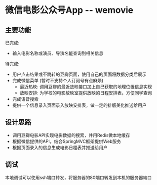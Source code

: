 微信电影公众号App -- wemovie
=========================

## 主要功能

已完成:

* 输入电影名称或演员、导演名能查询到相关信息

待完成:

* 用户点击结果或不跳转的豆瓣页面，使用自己的页面将数据分类后展示
* 完成微信菜单 (暂时不支持个人订阅号有点麻烦)
    - 最近热映: 调用豆瓣的最近放映接口加上自己获取的地理位置信息实现
    - 放映安排: 为学校的电影放映室提供放映的日程安排表，方便同学查询
* 完成语音搜索
* 提供一个信息录入页面录入放映安排表，做一定的排版美化推送给用户

## 设计思路

* 调用豆瓣电影API实现电影数据的搜索，并用Redis做本地缓存
* 根据微信提供的API，结合SpringMVC框架提供Web服务
* 根据页面录入的信息生成电影日程表并推送给用户

## 调试

本地调试可以使用ssh端口转发，将服务器的80端口转发到本机的服务器端口
